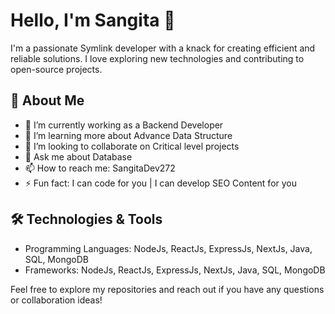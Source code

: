 # Hello, I'm Sangita 👋

I'm a passionate Symlink developer with a knack for creating efficient and reliable solutions. I love exploring new technologies and contributing to open-source projects.

## 🚀 About Me
- 🔭 I’m currently working as a Backend Developer
- 🌱 I’m learning more about Advance Data Structure
- 👯 I’m looking to collaborate on Critical level projects
- 💬 Ask me about Database
- 📫 How to reach me: SangitaDev272
- ⚡ Fun fact: I can code for you | I can develop SEO Content for you

## 🛠️ Technologies & Tools
- Programming Languages: NodeJs, ReactJs, ExpressJs, NextJs, Java, SQL, MongoDB
- Frameworks: NodeJs, ReactJs, ExpressJs, NextJs, Java, SQL, MongoDB

Feel free to explore my repositories and reach out if you have any questions or collaboration ideas!
